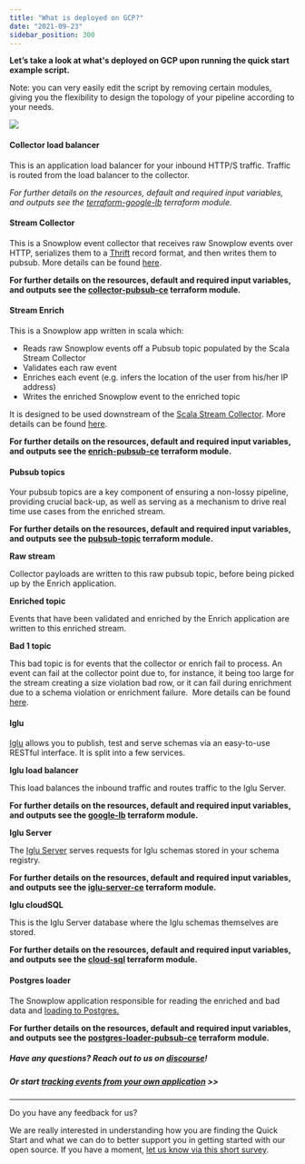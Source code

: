 ```yaml
---
title: "What is deployed on GCP?"
date: "2021-09-23"
sidebar_position: 300
---
```


**Let’s take a look at what's deployed on GCP upon running the quick start example script.**

Note: you can very easily edit the script by removing certain modules, giving you the flexibility to design the topology of your pipeline according to your needs.

![](https://docs.snowplowanalytics.com/wp-content/uploads/sites/2/2021/09/image-4.png?w=1024)

#### **Collector load balancer**

This is an application load balancer for your inbound HTTP/S traffic. Traffic is routed from the load balancer to the collector. 

_For further details on the resources, default and required input variables, and outputs see the [terraform-google-lb](https://registry.terraform.io/modules/snowplow-devops/lb/google/latest) terraform module._

#### **Stream Collector**

This is a Snowplow event collector that receives raw Snowplow events over HTTP, serializes them to a [Thrift](http://thrift.apache.org/) record format, and then writes them to pubsub. More details can be found [here](/docs/pipeline-components-and-applications/stream-collector/).

__For further details on the resources, default and required input variables, and outputs see the [collector-pubsub-ce](https://registry.terraform.io/modules/snowplow-devops/collector-pubsub-ce/google/latest) terraform module.__

#### **Stream Enrich**

This is a Snowplow app written in scala which: 

- Reads raw Snowplow events off a Pubsub topic populated by the Scala Stream Collector
- Validates each raw event
- Enriches each event (e.g. infers the location of the user from his/her IP address)
- Writes the enriched Snowplow event to the enriched topic

It is designed to be used downstream of the [Scala Stream Collector](/docs/pipeline-components-and-applications/stream-collector/). More details can be found [here](/docs/pipeline-components-and-applications/enrichment-components/stream-enrich/). 

__For further details on the resources, default and required input variables, and outputs see the [enrich-pubsub-ce](https://registry.terraform.io/modules/snowplow-devops/enrich-pubsub-ce/google/latest) terraform module.__

#### **Pubsub topics**

Your pubsub topics are a key component of ensuring a non-lossy pipeline, providing crucial back-up, as well as serving as a mechanism to drive real time use cases from the enriched stream. 

__For further details on the resources, default and required input variables, and outputs see the [pubsub-topic](https://registry.terraform.io/modules/snowplow-devops/pubsub-topic/google/latest) terraform module.__

**Raw stream**

Collector payloads are written to this raw pubsub topic, before being picked up by the Enrich application. 

**Enriched topic**

Events that have been validated and enriched by the Enrich application are written to this enriched stream.

**Bad 1 topic**

This bad topic is for events that the collector or enrich fail to process. An event can fail at the collector point due to, for instance, it being too large for the stream creating a size violation bad row, or it can fail during enrichment due to a schema violation or enrichment failure.  More details can be found [here](/docs/managing-data-quality/failed-events/understanding-failed-events/). 

#### **Iglu** 

[Iglu](/docs/pipeline-components-and-applications/iglu/) allows you to publish, test and serve schemas via an easy-to-use RESTful interface. It is split into a few services.

**Iglu load balancer**

This load balances the inbound traffic and routes traffic to the Iglu Server. 

__For further details on the resources, default and required input variables, and outputs see the [google-lb](https://registry.terraform.io/modules/snowplow-devops/collector-pubsub-ce/google/latest) terraform module.__

**Iglu Server**

The [Iglu Server](https://github.com/snowplow-incubator/iglu-server/) serves requests for Iglu schemas stored in your schema registry. 

__For further details on the resources, default and required input variables, and outputs see the [iglu-server-ce](https://registry.terraform.io/modules/snowplow-devops/iglu-server-ce/google/latest) terraform module.__

**Iglu cloudSQL**

This is the Iglu Server database where the Iglu schemas themselves are stored. 

__For further details on the resources, default and required input variables, and outputs see the [cloud-sql](https://registry.terraform.io/modules/snowplow-devops/cloud-sql/google/latest) terraform module.__

#### **Postgres loader**

The Snowplow application responsible for reading the enriched and bad data and [loading to Postgres.](/docs/pipeline-components-and-applications/loaders-storage-targets/snowplow-postgres-loader/)

____For further details on the resources, default and required input variables, and outputs see the [postgres-loader-pubsub-ce](https://registry.terraform.io/modules/snowplow-devops/postgres-loader-pubsub-ce/google/latest) terraform module.____

##### Have any questions? Reach out to us on [discourse](https://discourse.snowplowanalytics.com/)!

##### Or start [tracking events from your own application](/docs/open-source-quick-start/further-exploration/start-tracking-events-and-further-enrich-your-data/) >>

* * *

Do you have any feedback for us?

We are really interested in understanding how you are finding the Quick Start and what we can do to better support you in getting started with our open source. If you have a moment, [let us know via this short survey](https://forms.gle/rKEqpFxwTfLjhQzR6).
